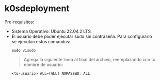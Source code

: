 # k0sdeployment

Pre-requisitos:

- Sistema Operativo: Ubuntu 22.04.2 LTS
- El usuario debe poder ejecutar sudo sin contraseña. Para configurarlo se ejecutan estos comandos:
    ```
    sudo visudo
    ```
    > Agrega la siguiente línea al final del archivo, reemplazando <tu-usuario> con tu nombre de usuario:
    ```
    <tu-usuario> ALL=(ALL) NOPASSWD: ALL
    ```
